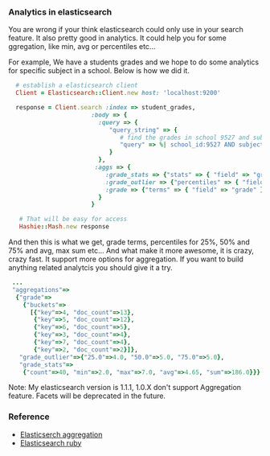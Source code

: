 ### Analytics in elasticsearch
You are wrong if your think elasticsearch could only use in your search feature. It also pretty good in analytics.
It could help you for some ggregation, like min, avg or percentiles etc...

For example, We have a students grades and we hope to do some analytics for specific subject in a school.
Below is how we did it.

```ruby
  # establish a elasticsearch client
  Client = Elasticsearch::Client.new host: 'localhost:9200'

  response = Client.search :index => student_grades,
                       :body => {
                         :query => {
                            "query_string" => {
                               # find the grades in school 9527 and subject_group is mathematics
                               "query" => %| school_id:9527 AND subject_group:'mathematics' |
                            }
                         },
                        :aggs => {
                           :grade_stats => {"stats" => { "field" => "grade"} },
                           :grade_outlier => {"percentiles" => { "field" => "grade", "percents" => [25, 50, 75]} },
                           :grade => {"terms" => { "field" => "grade" } }
                         }
                       }

   # That will be easy for access
   Hashie::Mash.new response
```

And then this is what we get, grade terms, percentiles for 25%, 50% and 75% and avg, max sum etc...
And what make it more awesome, it is crazy, crazy fast.
It support more options for aggregation. If you want to build anything related analytcis you should give it a try.

```ruby
 ...
 "aggregations"=>
  {"grade"=>
    {"buckets"=>
      [{"key"=>4, "doc_count"=>13},
       {"key"=>5, "doc_count"=>12},
       {"key"=>6, "doc_count"=>5},
       {"key"=>3, "doc_count"=>4},
       {"key"=>7, "doc_count"=>4},
       {"key"=>2, "doc_count"=>2}]},
   "grade_outlier"=>{"25.0"=>4.0, "50.0"=>5.0, "75.0"=>5.0},
   "grade_stats"=>
    {"count"=>40, "min"=>2.0, "max"=>7.0, "avg"=>4.65, "sum"=>186.0}}}
```


Note: My elasticsearch version is 1.1.1, 1.0.X don't support Aggregation feature. Facets will be deprecated in the future.
### Reference
- [ Elasticserch aggregation ](http://www.elasticsearch.org/guide/en/elasticsearch/reference/current/search-aggregations.html)
- [ Elasticsearch ruby ](https://github.com/elasticsearch/elasticsearch-ruby)
